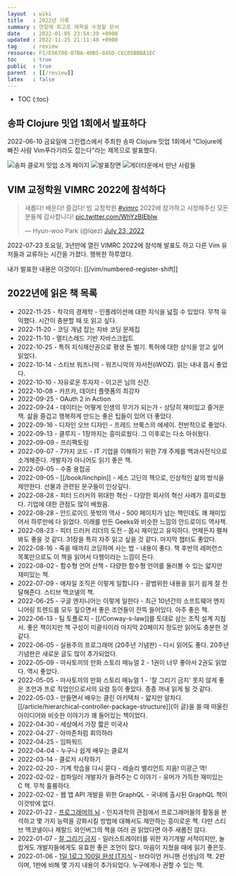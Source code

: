 ```yaml
---
layout  : wiki
title   : 2022년 기록
summary : 연말에 회고로 제목을 수정할 문서
date    : 2022-01-05 23:54:39 +0900
updated : 2022-11-25 21:11:40 +0900
tag     : review
resource: F1/E56780-07BA-40B5-845D-CEC05BBBA1EC
toc     : true
public  : true
parent  : [[/review]]
latex   : false
---
```

* TOC
{:toc}

## 송파 Clojure 밋업 1회에서 발표하다

2022-06-10 금요일에 그린랩스에서 주최한 송파 Clojure 밋업 1회에서 "Clojure에 빠진 사람 Vim푸라기라도 잡는다"라는 제목으로 발표했다.

![송파 클로저 밋업 소개 페이지]( ./festa-songpa-clojure-1.jpg )
![발표장면]( ./songpa-slide.png )
![게더타운에서 만난 사람들]( ./songpa-gather.png )

## VIM 교정학원 VIMRC 2022에 참석하다

<blockquote class="twitter-tweet"><p lang="ko" dir="ltr">새롭다! 배운다! 즐겁다! 빔 교정학원 <a href="https://twitter.com/hashtag/vimrc?src=hash&amp;ref_src=twsrc%5Etfw">#vimrc</a> 2022에 참가하고 시청해주신 모든 분들께 감사합니다! <a href="https://t.co/WhYzBIEblw">pic.twitter.com/WhYzBIEblw</a></p>&mdash; Hyun-woo Park (@lqez) <a href="https://twitter.com/lqez/status/1550770713287868418?ref_src=twsrc%5Etfw">July 23, 2022</a></blockquote> <script async src="https://platform.twitter.com/widgets.js" charset="utf-8"></script>

2022-07-23 토요일, 3년만에 열린 VIMRC 2022에 참석해 발표도 하고 다른 Vim 유저들과 교류하는 시간을 가졌다. 행복한 하루였다.

내가 발표한 내용은 이것이다: [[/vim/numbered-register-shift]]

## 2022년에 읽은 책 목록

- 2022-11-25 - 착각의 경제학 - 인플레이션에 대한 지식을 넓힐 수 있었다. 무척 유익했다. 시간이 충분할 때 또 읽고 싶다.
- 2022-11-20 - 코딩 개념 잡는 자바 코딩 문제집
- 2022-11-10 - 멀티스레드 기반 자바스크립트
- 2022-10-25 - 특허 지식재산권으로 평생 돈 벌기. 특허에 대한 상식을 얻고 싶어 읽었다.
- 2022-10-14 - 스티브 워즈니악 - 워즈니악의 자서전(iWOZ). 읽는 내내 몹시 좋았다.
- 2022-10-10 - 자유로운 투자자 - 이고은 님의 신간.
- 2022-10-08 - 카프카, 데이터 플랫폼의 최강자
- 2022-09-25 - OAuth 2 in Action
- 2022-09-24 - 데이터는 어떻게 인생의 무기가 되는가 - 상당히 재미있고 즐거운 책. 삶을 즐겁고 행복하게 만드는 좋은 팁들이 있어 더 좋았다.
- 2022-09-16 - 디자인 오브 디자인 - 프레드 브룩스의 에세이. 전반적으로 좋았다.
- 2022-09-13 - 클루지 - 1장까지는 흥미로웠다. 그 이후로는 다소 아쉬웠다.
- 2022-09-09 - 프리팩토링
- 2022-09-07 - 7가지 코드 - IT 기업을 이해하기 위한 7개 주제를 백과사전식으로 소개해준다. 개발자가 아니어도 읽기 좋은 책.
- 2022-09-05 - 수중 용접공
- 2022-09-05 - [[/book/linchpin]] - 세스 고딘의 책으로, 인상적인 삶의 방식을 제안한다. 선물과 관련된 문구들이 인상깊다.
- 2022-08-28 - 피터 드러커의 위대한 혁신 - 다양한 회사의 혁신 사례가 흥미로웠다. 기업에 대한 관점도 많이 배웠음.
- 2022-08-28 - 안드로이드 뜻밖의 역사 - 500 페이지가 넘는 책인데도 꽤 재미있어서 하루만에 다 읽었다. 미래를 만든 Geeks와 비슷한 느낌의 안드로이드 역사책.
- 2022-08-23 - 피터 드러커 리더의 도전 - 몹시 재미있고 유익하다. 언제든지 펼쳐봐도 좋을 것 같다. 31장을 특히 자주 읽고 싶을 것 같다. 마지막 챕터도 좋았다.
- 2022-08-16 - 죽을 때까지 코딩하며 사는 법 - 내용이 좋다. 책 후반의 레퍼런스 목록만으로도 이 책을 읽어서 다행이라는 느낌이 든다.
- 2022-08-02 - 함수형 언어 산책 - 다양한 함수형 언어를 둘러볼 수 있는 얇지만 재미있는 책.
- 2022-07-09 - 애자일 조직은 이렇게 일합니다 - 광범위한 내용을 읽기 쉽게 잘 전달해준다. 스티브 맥코넬의 책.
- 2022-06-25 - 구글 엔지니어는 이렇게 일한다 - 최근 10년간의 소프트웨어 엔지니어링 트렌드를 모두 짚으면서 좋은 조언들이 잔뜩 들어있다. 아주 좋은 책.
- 2022-06-13 - 팀 토폴로지 - [[/Conway-s-law]]를 토대로 삼는 조직 설계 지침서. 좋은 책이지만 책 구성이 미괄식이라 마지막 20페이지 정도만 읽어도 충분한 것 같다.
- 2022-06-05 - 실용주의 프로그래머 (20주년 기념판) - 다시 읽어도 좋다. 20주년 기념판은 새로운 글도 많이 추가되었다.
- 2022-05-09 - 마사토끼의 만화 스토리 매뉴얼 2 - 1권이 너무 좋아서 2권도 읽었다. 역시 좋았다.
- 2022-05-05 - 마사토끼의 만화 스토리 매뉴얼 1 - '잘 그리기 금지' 못지 않게 좋은 조언과 프로 직업인으로서의 요령 등이 좋았다. 종종 꺼내 읽게 될 것 같다.
- 2022-05-03 - 만들면서 배우는 클린 아키텍처 - 얇지만 알차다. [[/article/hierarchical-controller-package-structure]]{이 글}을 쓸 때 떠올린 아이디어와 비슷한 이야기가 꽤 들어있는 책이었다.
- 2022-04-30 - 세상에서 가장 짧은 미국사
- 2022-04-27 - 아마존처럼 회의하라
- 2022-04-25 - 임파워드
- 2022-04-04 - 누구나 쉽게 배우는 클로저
- 2022-03-14 - 클로저 시작하기
- 2022-02-20 - 기계 학습을 다시 묻다 - 레슬리 밸리언트 지음! 이광근 역!
- 2022-02-02 - 컴파일러 개발자가 들려주는 C 이야기 - 유머가 가득한 재미있는 C 책. 무척 훌륭하다.
- 2022-02-02 - 웹 앱 API 개발을 위한 GraphQL - 국내에 출시된 GraphQL 책이 이것밖에 없다.
- 2022-01-22 - [프로그래머의 뇌]( https://careerly.co.kr/comments/49015?utm_campaign=self-share ) - 인지과학의 관점에서 프로그래머들의 활동을 분석하고 몇 가지 능력을 강화시킬 방법에 대해서도 제안하는 흥미로운 책. 다만 스티브 맥코넬이나 제랄드 와인버그의 책을 여러 권 읽었다면 아주 새롭진 않다.
- 2022-01-07 - [잘 그리기 금지]( https://careerly.co.kr/profiles/403482 ) - 일러스트레이터를 위한 자기개발 서적이지만, 놀랍게도 개발자들에게도 유효한 좋은 조언이 많다. 마음이 지쳤을 때에 읽기 좋은듯.
- 2022-01-06 - [1일 1로그 100일 완성 IT지식]( https://careerly.co.kr/comments/47361?utm_campaign=self-share ) - 브라이언 커니핸 선생님의 책. 2판이며, 1판에 비해 몇 가지 내용이 추가되었다. 누구에게나 권할 수 있는 책.

